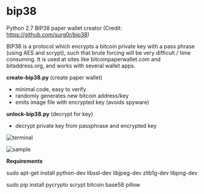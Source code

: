 # bip38

Python 2.7 BIP38 paper wallet creator
(Credit: https://github.com/surg0r/bip38)

BIP38 is a protocol which encrypts a bitcoin private key with a pass phrase (using AES and scrypt), such that 
brute forcing will be very difficult / time consuming. It is used at sites like bitcoinpaperwallet.com and 
bitaddress.org, and works with several wallet apps.

**create-bip38.py** (create paper wallet)
- minimal code, easy to verify
- randomly generates new bitcoin address/key
- emits image file with encrypted key (avoids spyware)

**unlock-bip38.py** (decrypt for key)
- decrypt private key from passphrase and encrypted key

![terminal](https://raw.githubusercontent.com/steve-vincent/bip38/master/screens/terminal.png)

![sample](https://raw.githubusercontent.com/steve-vincent/bip38/master/screens/sample.jpg)

**Requirements**

sudo apt-get install python-dev libssl-dev libjpeg-dev zlib1g-dev libpng-dev

sudo pip install pycrypto scrypt bitcoin base58 pillow
